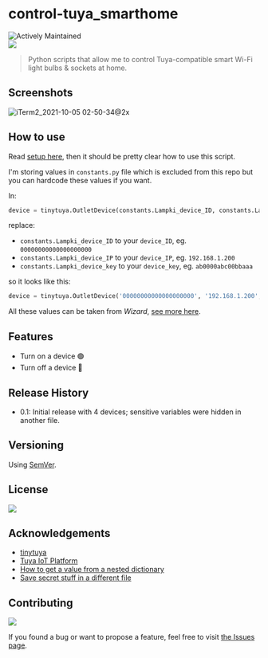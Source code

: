 # control-tuya_smarthome

![Actively Maintained](https://img.shields.io/badge/Maintenance%20Level-Actively%20Maintained-green.svg)
<br>
![](https://img.shields.io/badge/platform-Windows%20%7C%20macOS-blue)

>Python scripts that allow me to control Tuya-compatible smart Wi-Fi light bulbs & sockets at home. 

## Screenshots

![iTerm2_2021-10-05 02-50-34@2x](https://user-images.githubusercontent.com/6877391/135943559-f864c8ec-290e-4317-b127-f6262db4fb26.jpg)

## How to use 

Read [setup here](https://github.com/jasonacox/tinytuya#tinytuya-setup), then it should be pretty clear how to use this script.

I'm storing values in `constants.py` file which is excluded from this repo but you can hardcode these values if you want.

In:

```python
device = tinytuya.OutletDevice(constants.Lampki_device_ID, constants.Lampki_device_IP, constants.Lampki_device_key) # device = Lampki
```
replace: 
- `constants.Lampki_device_ID` to your `device_ID`, eg. `00000000000000000000`
- `constants.Lampki_device_IP` to your `device_IP`, eg. `192.168.1.200`
- `constants.Lampki_device_key` to your `device_key`, eg. `ab0000abc00bbaaa`

so it looks like this:
```python
device = tinytuya.OutletDevice('00000000000000000000', '192.168.1.200', 'ab0000abc00bbaaa') # device = Lampki
```

All these values can be taken from _Wizard_, [see more here](https://github.com/jasonacox/tinytuya#setup-wizard).

## Features

- Turn on a device 🟢
- Turn off a device 🔴

## Release History

- 0.1: Initial release with 4 devices; sensitive variables were hidden in another file.

## Versioning

Using [SemVer](http://semver.org/).

## License
![](https://img.shields.io/github/license/vardecab/control-tuya_smarthome)

## Acknowledgements

- [tinytuya](https://github.com/jasonacox/tinytuya)
- [Tuya IoT Platform](https://iot.tuya.com/)
- [How to get a value from a nested dictionary](https://stackoverflow.com/questions/25833613/safe-method-to-get-value-of-nested-dictionary)
- [Save secret stuff in a different file](https://stackoverflow.com/questions/6345840/whats-the-best-way-to-initialise-and-use-constants-across-python-classes)

## Contributing

![](https://img.shields.io/github/issues/vardecab/control-tuya_smarthome)

If you found a bug or want to propose a feature, feel free to visit [the Issues page](https://github.com/vardecab/control-tuya_smarthome/issues).
